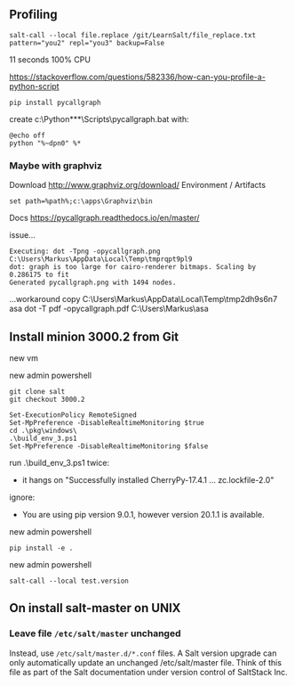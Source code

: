 ## Profiling

    salt-call --local file.replace /git/LearnSalt/file_replace.txt pattern="you2" repl="you3" backup=False

11 seconds  100% CPU 

https://stackoverflow.com/questions/582336/how-can-you-profile-a-python-script

    pip install pycallgraph

create c:\Python***\Scripts\pycallgraph.bat with:
    
    @echo off
    python "%~dpn0" %*


### Maybe with graphviz
Download http://www.graphviz.org/download/ Environment  / Artifacts

    set path=%path%;c:\apps\Graphviz\bin


Docs https://pycallgraph.readthedocs.io/en/master/

 
issue...

    Executing: dot -Tpng -opycallgraph.png C:\Users\Markus\AppData\Local\Temp\tmprqpt9pl9
    dot: graph is too large for cairo-renderer bitmaps. Scaling by 0.286175 to fit
    Generated pycallgraph.png with 1494 nodes.

...workaround
    copy C:\Users\Markus\AppData\Local\Temp\tmp2dh9s6n7 asa
    dot -T pdf -opycallgraph.pdf C:\Users\Markus\asa


## Install minion 3000.2 from Git


new vm

new admin powershell

    git clone salt
    git checkout 3000.2

    Set-ExecutionPolicy RemoteSigned
    Set-MpPreference -DisableRealtimeMonitoring $true
    cd .\pkg\windows\
    .\build_env_3.ps1
    Set-MpPreference -DisableRealtimeMonitoring $false

run .\build_env_3.ps1 twice:
- it hangs on "Successfully installed CherryPy-17.4.1 ... zc.lockfile-2.0"

ignore:
- You are using pip version 9.0.1, however version 20.1.1 is available.

new admin powershell

    pip install -e .
    

new admin powershell

    salt-call --local test.version

## On install salt-master on UNIX 

### Leave file `/etc/salt/master` unchanged

Instead, use `/etc/salt/master.d/*.conf` files. A Salt version upgrade can only automatically update an unchanged /etc/salt/master file. Think of this file as part of the Salt documentation under version control of SaltStack Inc.

